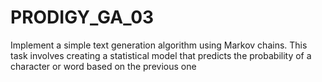# PRODIGY_GA_03
Implement a simple text generation algorithm using Markov chains. This task involves creating a statistical model that predicts the probability of a character or word based on the previous one
